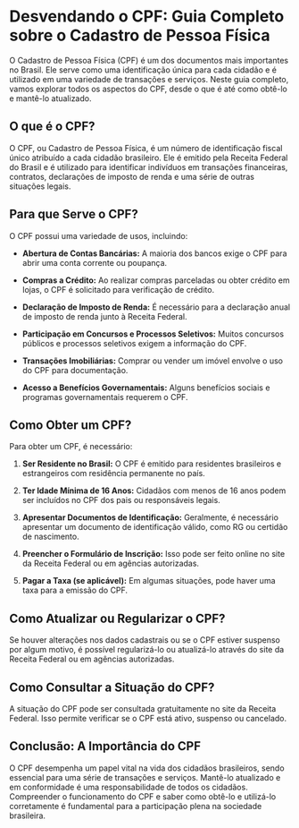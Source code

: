 # Desvendando o CPF: Guia Completo sobre o Cadastro de Pessoa Física

O Cadastro de Pessoa Física (CPF) é um dos documentos mais importantes no Brasil. Ele serve como uma identificação única para cada cidadão e é utilizado em uma variedade de transações e serviços. Neste guia completo, vamos explorar todos os aspectos do CPF, desde o que é até como obtê-lo e mantê-lo atualizado.

## O que é o CPF?

O CPF, ou Cadastro de Pessoa Física, é um número de identificação fiscal único atribuído a cada cidadão brasileiro. Ele é emitido pela Receita Federal do Brasil e é utilizado para identificar indivíduos em transações financeiras, contratos, declarações de imposto de renda e uma série de outras situações legais.

## Para que Serve o CPF?

O CPF possui uma variedade de usos, incluindo:

- **Abertura de Contas Bancárias:** A maioria dos bancos exige o CPF para abrir uma conta corrente ou poupança.

- **Compras a Crédito:** Ao realizar compras parceladas ou obter crédito em lojas, o CPF é solicitado para verificação de crédito.

- **Declaração de Imposto de Renda:** É necessário para a declaração anual de imposto de renda junto à Receita Federal.

- **Participação em Concursos e Processos Seletivos:** Muitos concursos públicos e processos seletivos exigem a informação do CPF.

- **Transações Imobiliárias:** Comprar ou vender um imóvel envolve o uso do CPF para documentação.

- **Acesso a Benefícios Governamentais:** Alguns benefícios sociais e programas governamentais requerem o CPF.

## Como Obter um CPF?

Para obter um CPF, é necessário:

1. **Ser Residente no Brasil:** O CPF é emitido para residentes brasileiros e estrangeiros com residência permanente no país.

2. **Ter Idade Mínima de 16 Anos:** Cidadãos com menos de 16 anos podem ser incluídos no CPF dos pais ou responsáveis legais.

3. **Apresentar Documentos de Identificação:** Geralmente, é necessário apresentar um documento de identificação válido, como RG ou certidão de nascimento.

4. **Preencher o Formulário de Inscrição:** Isso pode ser feito online no site da Receita Federal ou em agências autorizadas.

5. **Pagar a Taxa (se aplicável):** Em algumas situações, pode haver uma taxa para a emissão do CPF.

## Como Atualizar ou Regularizar o CPF?

Se houver alterações nos dados cadastrais ou se o CPF estiver suspenso por algum motivo, é possível regularizá-lo ou atualizá-lo através do site da Receita Federal ou em agências autorizadas.

## Como Consultar a Situação do CPF?

A situação do CPF pode ser consultada gratuitamente no site da Receita Federal. Isso permite verificar se o CPF está ativo, suspenso ou cancelado.

## Conclusão: A Importância do CPF

O CPF desempenha um papel vital na vida dos cidadãos brasileiros, sendo essencial para uma série de transações e serviços. Mantê-lo atualizado e em conformidade é uma responsabilidade de todos os cidadãos. Compreender o funcionamento do CPF e saber como obtê-lo e utilizá-lo corretamente é fundamental para a participação plena na sociedade brasileira.